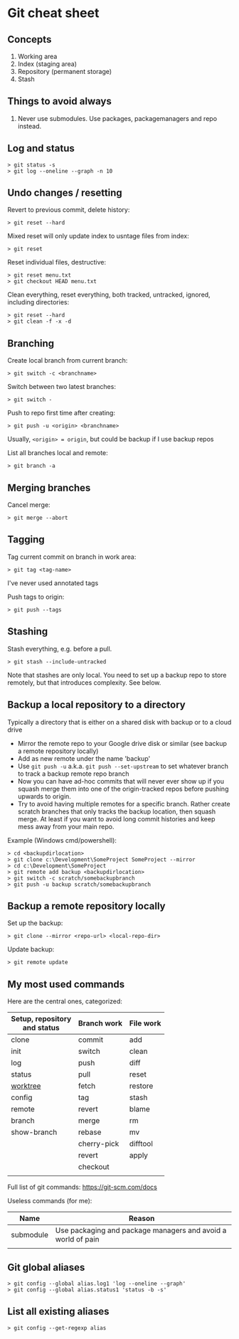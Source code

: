 # Git cheat sheet

## Concepts

1. Working area
1. Index (staging area)
1. Repository (permanent storage)
1. Stash

## Things to avoid always

1. Never use submodules. Use packages, packagemanagers and repo instead.

## Log and status

```text
> git status -s
> git log --oneline --graph -n 10
```

## Undo changes / resetting

Revert to previous commit, delete history:

```text
> git reset --hard
```

Mixed reset will only update index to usntage files from index:

```text
> git reset
```

Reset individual files, destructive:

```text
> git reset menu.txt
> git checkout HEAD menu.txt
```

Clean everything, reset everything, both tracked, untracked, ignored, including directories:

```text
> git reset --hard
> git clean -f -x -d
```

## Branching

Create local branch from current branch:

```text
> git switch -c <branchname>
```

Switch between two latest branches:

```text
> git switch -
```

Push to repo first time after creating:

```text
> git push -u <origin> <branchname>
```

Usually, `<origin> = origin`, but could be backup if I use backup repos

List all branches local and remote:

```text
> git branch -a
```

## Merging branches

Cancel merge:

```text
> git merge --abort
```

## Tagging

Tag current commit on branch in work area:

```text
> git tag <tag-name>
```

I've never used annotated tags

Push tags to origin:

```text
> git push --tags
```

## Stashing

Stash everything, e.g. before a pull.

```text
> git stash --include-untracked
```

Note that stashes are only local. You need to set up a backup repo to store remotely, but that introduces complexity. See below.

## Backup a local repository to a directory

Typically a directory that is either on a shared disk with backup or to a cloud drive

* Mirror the remote repo to your Google drive disk or similar (see backup a remote repository locally)
* Add as new remote under the name 'backup'
* Use `git push -u` a.k.a. `git push --set-upstream` to set whatever branch to track a backup remote repo branch
* Now you can have ad-hoc commits that will never ever show up if you squash merge them into one of the origin-tracked repos before pushing upwards to origin.
* Try to avoid having multiple remotes for a specific branch. Rather create scratch branches that only tracks the backup location, then squash merge. At least if you want to avoid long commit histories and keep mess away from your main repo.

Example (Windows cmd/powershell):

```text
> cd <backupdirlocation>
> git clone c:\Development\SomeProject SomeProject --mirror
> cd c:\Development\SomeProject
> git remote add backup <backupdirlocation>
> git switch -c scratch/somebackupbranch
> git push -u backup scratch/somebackupbranch
```
  
## Backup a remote repository locally

Set up the backup:

```text
> git clone --mirror <repo-url> <local-repo-dir>
```

Update backup:

```text
> git remote update
```

## My most used commands

Here are the central ones, categorized:

| Setup, repository <br> and status | Branch work | File work |
| --------------------------------- | ----------- | --------- |
| clone                             | commit      | add       |
| init                              | switch      | clean     |
| log                               | push        | diff      |
| status                            | pull        | reset     |
| [worktree](git.worktrees.md)      | fetch       | restore   |
| config                            | tag         | stash     |
| remote                            | revert      | blame     |
| branch                            | merge       | rm        |
| show-branch                       | rebase      | mv        |
|                                   | cherry-pick | difftool  |
|                                   | revert      | apply     |
|                                   | checkout    |           |
|                                   |             |           |

Full list of git commands: <https://git-scm.com/docs>

Useless commands (for me):

| Name      | Reason                                                       |
| --------- | ------------------------------------------------------------ |
| submodule | Use packaging and package managers and avoid a world of pain |
|           |                                                              |

## Git global aliases

```text
> git config --global alias.log1 'log --oneline --graph'
> git config --global alias.status1 'status -b -s'
```

## List all existing aliases

```text
> git config --get-regexp alias
```
